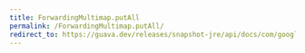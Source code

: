 ```yaml
---
title: ForwardingMultimap.putAll
permalink: /ForwardingMultimap.putAll/
redirect_to: https://guava.dev/releases/snapshot-jre/api/docs/com/google/common/collect/ForwardingMultimap.html#putAll-K-java.lang.Iterable-
---
```

